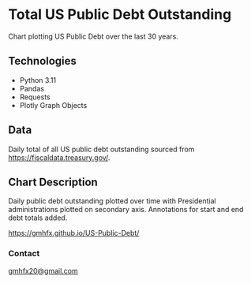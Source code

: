# Total US Public Debt Outstanding

Chart plotting US Public Debt over the last 30 years.

## Technologies

* Python 3.11
* Pandas
* Requests
* Plotly Graph Objects

## Data

Daily total of all US public debt outstanding sourced from https://fiscaldata.treasury.gov/.


## Chart Description

Daily public debt outstanding plotted over time with Presidential administrations plotted on secondary axis.  Annotations for start and end debt totals added. 

https://gmhfx.github.io/US-Public-Debt/

### Contact

gmhfx20@gmail.com

